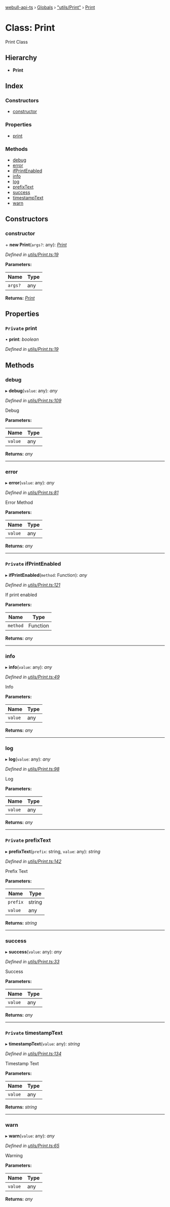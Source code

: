 [webull-api-ts](../README.md) › [Globals](../globals.md) › ["utils/Print"](../modules/_utils_print_.md) › [Print](_utils_print_.print.md)

# Class: Print

Print Class

## Hierarchy

* **Print**

## Index

### Constructors

* [constructor](_utils_print_.print.md#constructor)

### Properties

* [print](_utils_print_.print.md#private-print)

### Methods

* [debug](_utils_print_.print.md#debug)
* [error](_utils_print_.print.md#error)
* [ifPrintEnabled](_utils_print_.print.md#private-ifprintenabled)
* [info](_utils_print_.print.md#info)
* [log](_utils_print_.print.md#log)
* [prefixText](_utils_print_.print.md#private-prefixtext)
* [success](_utils_print_.print.md#success)
* [timestampText](_utils_print_.print.md#private-timestamptext)
* [warn](_utils_print_.print.md#warn)

## Constructors

###  constructor

\+ **new Print**(`args?`: any): *[Print](_utils_print_.print.md)*

*Defined in [utils/Print.ts:19](https://github.com/edmundpf/webull-api-ts/blob/0df93d7/src/utils/Print.ts#L19)*

**Parameters:**

Name | Type |
------ | ------ |
`args?` | any |

**Returns:** *[Print](_utils_print_.print.md)*

## Properties

### `Private` print

• **print**: *boolean*

*Defined in [utils/Print.ts:19](https://github.com/edmundpf/webull-api-ts/blob/0df93d7/src/utils/Print.ts#L19)*

## Methods

###  debug

▸ **debug**(`value`: any): *any*

*Defined in [utils/Print.ts:109](https://github.com/edmundpf/webull-api-ts/blob/0df93d7/src/utils/Print.ts#L109)*

Debug

**Parameters:**

Name | Type |
------ | ------ |
`value` | any |

**Returns:** *any*

___

###  error

▸ **error**(`value`: any): *any*

*Defined in [utils/Print.ts:81](https://github.com/edmundpf/webull-api-ts/blob/0df93d7/src/utils/Print.ts#L81)*

Error Method

**Parameters:**

Name | Type |
------ | ------ |
`value` | any |

**Returns:** *any*

___

### `Private` ifPrintEnabled

▸ **ifPrintEnabled**(`method`: Function): *any*

*Defined in [utils/Print.ts:121](https://github.com/edmundpf/webull-api-ts/blob/0df93d7/src/utils/Print.ts#L121)*

If print enabled

**Parameters:**

Name | Type |
------ | ------ |
`method` | Function |

**Returns:** *any*

___

###  info

▸ **info**(`value`: any): *any*

*Defined in [utils/Print.ts:49](https://github.com/edmundpf/webull-api-ts/blob/0df93d7/src/utils/Print.ts#L49)*

Info

**Parameters:**

Name | Type |
------ | ------ |
`value` | any |

**Returns:** *any*

___

###  log

▸ **log**(`value`: any): *any*

*Defined in [utils/Print.ts:98](https://github.com/edmundpf/webull-api-ts/blob/0df93d7/src/utils/Print.ts#L98)*

Log

**Parameters:**

Name | Type |
------ | ------ |
`value` | any |

**Returns:** *any*

___

### `Private` prefixText

▸ **prefixText**(`prefix`: string, `value`: any): *string*

*Defined in [utils/Print.ts:142](https://github.com/edmundpf/webull-api-ts/blob/0df93d7/src/utils/Print.ts#L142)*

Prefix Text

**Parameters:**

Name | Type |
------ | ------ |
`prefix` | string |
`value` | any |

**Returns:** *string*

___

###  success

▸ **success**(`value`: any): *any*

*Defined in [utils/Print.ts:33](https://github.com/edmundpf/webull-api-ts/blob/0df93d7/src/utils/Print.ts#L33)*

Success

**Parameters:**

Name | Type |
------ | ------ |
`value` | any |

**Returns:** *any*

___

### `Private` timestampText

▸ **timestampText**(`value`: any): *string*

*Defined in [utils/Print.ts:134](https://github.com/edmundpf/webull-api-ts/blob/0df93d7/src/utils/Print.ts#L134)*

Timestamp Text

**Parameters:**

Name | Type |
------ | ------ |
`value` | any |

**Returns:** *string*

___

###  warn

▸ **warn**(`value`: any): *any*

*Defined in [utils/Print.ts:65](https://github.com/edmundpf/webull-api-ts/blob/0df93d7/src/utils/Print.ts#L65)*

Warning

**Parameters:**

Name | Type |
------ | ------ |
`value` | any |

**Returns:** *any*
